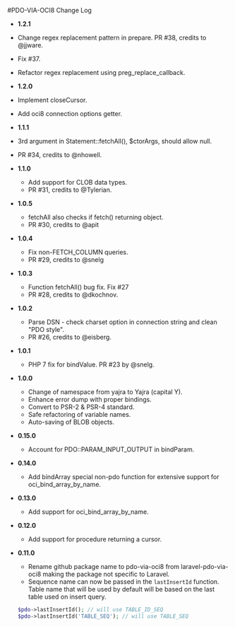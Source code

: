 #PDO-VIA-OCI8 Change Log

- **1.2.1**
- Change regex replacement pattern in prepare. PR #38, credits to @jjware.
- Fix #37.
- Refactor regex replacement using preg_replace_callback.

- **1.2.0**
- Implement closeCursor. 
- Add oci8 connection options getter.

- **1.1.1**
- 3rd argument in Statement::fetchAll(), $ctorArgs, should allow null. 
- PR #34, credits to @nhowell.

- **1.1.0**
    - Add support for CLOB data types. 
    - PR #31, credits to @Tylerian.

- **1.0.5**
    - fetchAll also checks if fetch() returning object.
    - PR #30, credits to @apit

- **1.0.4**
    - Fix non-FETCH_COLUMN queries.
    - PR #29, credits to @snelg

- **1.0.3**
    - Function fetchAll() bug fix. Fix #27
    - PR #28, credits to @dkochnov.

- **1.0.2**
    - Parse DSN - check charset option in connection string and clean "PDO style".
    - PR #26, credits to @eisberg.

- **1.0.1**
    - PHP 7 fix for bindValue. PR #23 by @snelg.

- **1.0.0**
    - Change of namespace from yajra to Yajra (capital Y).
    - Enhance error dump with proper bindings.
    - Convert to PSR-2 & PSR-4 standard.
    - Safe refactoring of variable names.
    - Auto-saving of BLOB objects.

- **0.15.0**
    - Account for PDO::PARAM_INPUT_OUTPUT in bindParam.

- **0.14.0**
    - Add bindArray special non-pdo function for extensive support for oci_bind_array_by_name.

- **0.13.0**
    - Add support for oci_bind_array_by_name.

- **0.12.0**
    - Add support for procedure returning a cursor.

- **0.11.0**
    - Rename github package name to pdo-via-oci8 from laravel-pdo-via-oci8 making the package not specific to Laravel.
    - Sequence name can now be passed in the `lastInsertId` function. Table name that will be used by default will be based on the last table used on insert query.
    ```php
    $pdo->lastInsertId(); // will use TABLE_ID_SEQ
    $pdo->lastInsertId('TABLE_SEQ'); // will use TABLE_SEQ
    ```
